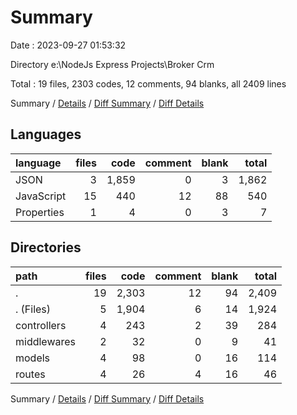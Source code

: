 # Summary

Date : 2023-09-27 01:53:32

Directory e:\\NodeJs Express Projects\\Broker Crm

Total : 19 files,  2303 codes, 12 comments, 94 blanks, all 2409 lines

Summary / [Details](details.md) / [Diff Summary](diff.md) / [Diff Details](diff-details.md)

## Languages
| language | files | code | comment | blank | total |
| :--- | ---: | ---: | ---: | ---: | ---: |
| JSON | 3 | 1,859 | 0 | 3 | 1,862 |
| JavaScript | 15 | 440 | 12 | 88 | 540 |
| Properties | 1 | 4 | 0 | 3 | 7 |

## Directories
| path | files | code | comment | blank | total |
| :--- | ---: | ---: | ---: | ---: | ---: |
| . | 19 | 2,303 | 12 | 94 | 2,409 |
| . (Files) | 5 | 1,904 | 6 | 14 | 1,924 |
| controllers | 4 | 243 | 2 | 39 | 284 |
| middlewares | 2 | 32 | 0 | 9 | 41 |
| models | 4 | 98 | 0 | 16 | 114 |
| routes | 4 | 26 | 4 | 16 | 46 |

Summary / [Details](details.md) / [Diff Summary](diff.md) / [Diff Details](diff-details.md)